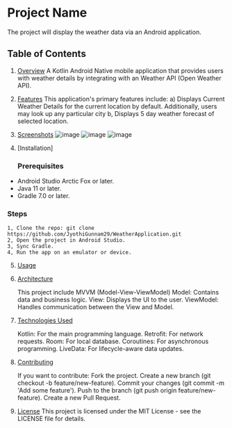 # Project Name
 The project will display the weather data via an Android application.
## Table of Contents
1. [Overview](#overview) A Kotlin Android Native mobile application that provides users with weather details by integrating with an Weather API (Open Weather API).

2. [Features](#features) This application's primary features include: a) Displays Current Weather Details for the current location by default. Additionally, users may look up any particular city b, Displays 5 day weather forecast of selected location.

3. [Screenshots](#screenshots)
   ![image](https://github.com/user-attachments/assets/1622f6d8-9fb0-40b3-a630-7cbe69c7e920)
   ![image](https://github.com/user-attachments/assets/f5ce838d-4398-415e-934a-f1dbb5f21e9f)
   ![image](https://github.com/user-attachments/assets/b6639013-0c87-4df0-841e-dfedc9e33a97)
   
4. [Installation]
   
   ### Prerequisites
  - Android Studio Arctic Fox or later.
  - Java 11 or later.
  - Gradle 7.0 or later.
   ### Steps
    1, Clone the repo: git clone https://github.com/JyothiGunnam29/WeatherApplication.git
    2, Open the project in Android Studio.
    3, Sync Gradle.
    4, Run the app on an emulator or device.
   
5. [Usage](#usage)
   
6. [Architecture](#architecture)

   This project include MVVM (Model-View-ViewModel)
   Model: Contains data and business logic.
   View: Displays the UI to the user.
   ViewModel: Handles communication between the View and Model.
   
7. [Technologies Used](#technologies-used)
   
   Kotlin: For the main programming language.
   Retrofit: For network requests.
   Room: For local database.
   Coroutines: For asynchronous programming.
   LiveData: For lifecycle-aware data updates.
   
8. [Contributing](#contributing)
   
   If you want to contribute:
   Fork the project.
   Create a new branch (git checkout -b feature/new-feature).
   Commit your changes (git commit -m 'Add some feature').
   Push to the branch (git push origin feature/new-feature).
   Create a new Pull Request.
   
9. [License](#license)
   This project is licensed under the MIT License - see the LICENSE file for details.
   
